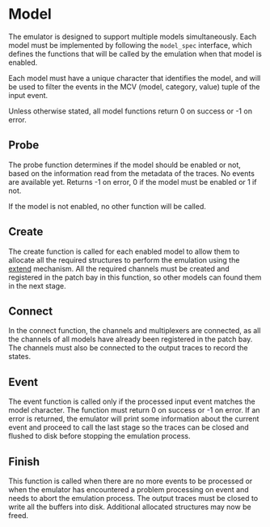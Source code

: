 # Model

The emulator is designed to support multiple models simultaneously. Each model
must be implemented by following the `model_spec` interface, which defines the
functions that will be called by the emulation when that model is enabled.

Each model must have a unique character that identifies the model, and will be
used to filter the events in the MCV (model, category, value) tuple of the
input event.

Unless otherwise stated, all model functions return 0 on success or -1 on error.

## Probe

The probe function determines if the model should be enabled or not, based on
the information read from the metadata of the traces. No events are available
yet. Returns -1 on error, 0 if the model must be enabled or 1 if not.

If the model is not enabled, no other function will be called.

## Create

The create function is called for each enabled model to allow them to allocate
all the required structures to perform the emulation using the
[extend](extend.md) mechanism. All the required channels must be created and
registered in the patch bay in this function, so other models can found them in
the next stage.

## Connect

In the connect function, the channels and multiplexers are connected, as all the
channels of all models have already been registered in the patch bay. The
channels must also be connected to the output traces to record the states.

## Event

The event function is called only if the processed input event matches the model
character. The function must return 0 on success or -1 on error. If an error
is returned, the emulator will print some information about the current event and
proceed to call the last stage so the traces can be closed and flushed to disk
before stopping the emulation process.

## Finish

This function is called when there are no more events to be processed or when
the emulator has encountered a problem processing on event and needs to abort
the emulation process. The output traces must be closed to write all the buffers
into disk. Additional allocated structures may now be freed.
